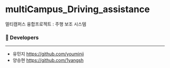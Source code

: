 # multiCampus_Driving_assistance
멀티캠퍼스 융합프로젝트 : 주행 보조 시스템





### :gem: Developers

---

- 유민지 https://github.com/youminji
- 양승현 https://github.com/1yangsh 